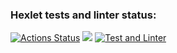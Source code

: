 ### Hexlet tests and linter status:
[![Actions Status](https://github.com/derban7ikus/frontend-project-lvl2/workflows/hexlet-check/badge.svg)](https://github.com/derban7ikus/frontend-project-lvl2/actions)
<a href="https://codeclimate.com/github/derban7ikus/frontend-project-lvl2/maintainability"><img src="https://api.codeclimate.com/v1/badges/d31f7d211aef2dec4654/maintainability" /></a>
[![Test and Linter](https://github.com/derban7ikus/frontend-project-lvl2/actions/workflows/main.yml/badge.svg)](https://github.com/derban7ikus/frontend-project-lvl2/actions/workflows/main.yml)
